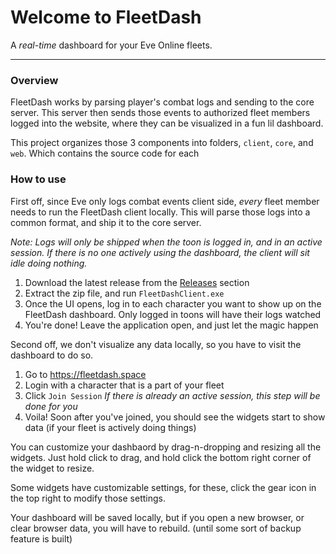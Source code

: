 # Welcome to FleetDash

A *real-time* dashboard for your Eve Online fleets.
 
----

### Overview

FleetDash works by parsing player's combat logs and sending to the core server. 
This server then sends those events to authorized fleet members logged into the website, where they can be visualized in a fun lil dashboard.

This project organizes those 3 components into folders, `client`, `core`, and `web`. Which contains the source code for each

### How to use

First off, since Eve only logs combat events client side, *every* fleet member needs to run the FleetDash client locally.
This will parse those logs into a common format, and ship it to the core server. 

*Note: Logs will only be shipped when the toon  is logged in, and in an active session. 
If there is no one actively using the dashboard, the client will sit idle doing nothing.*

1) Download the latest release from the [Releases](https://github.com/Sheemap/fleet-dash/releases) section
2) Extract the zip file, and run `FleetDashClient.exe`
3) Once the UI opens, log in to each character you want to show up on the FleetDash dashboard. Only logged in toons will have their logs watched
4) You're done! Leave the application open, and just let the magic happen

Second off, we don't visualize any data locally, so you have to visit the dashboard to do so.

1) Go to https://fleetdash.space
2) Login with a character that is a part of your fleet
3) Click `Join Session` *If there is already an active session, this step will be done for you*
4) Voila! Soon after you've joined, you should see the widgets start to show data (if your fleet is actively doing things)

You can customize your dashbaord by drag-n-dropping and resizing all the widgets. Just hold click to drag, and hold click the bottom right corner of the widget to resize.

Some widgets have customizable settings, for these, click the gear icon in the top right to modify those settings.

Your dashboard will be saved locally, but if you open a new browser, or clear browser data, you will have to rebuild. (until some sort of backup feature is built)
